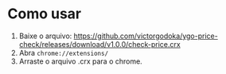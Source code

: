 # Como usar

1. Baixe o arquivo: https://github.com/victorgodoka/ygo-price-check/releases/download/v1.0.0/check-price.crx
2. Abra `chrome://extensions/`
3. Arraste o arquivo .crx para o chrome.
